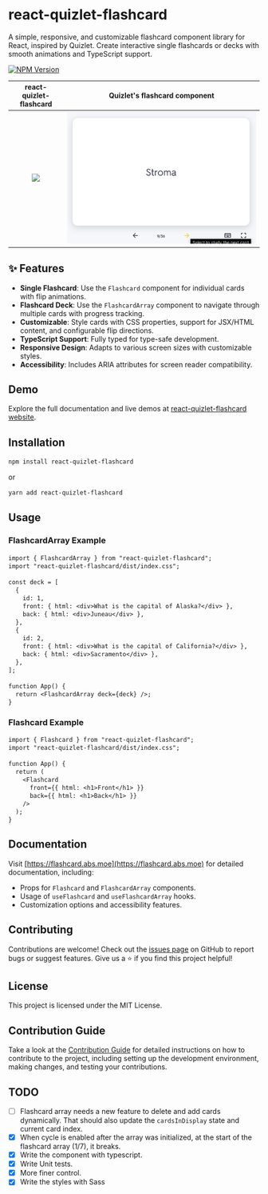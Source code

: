 # react-quizlet-flashcard

A simple, responsive, and customizable flashcard component library for React, inspired by Quizlet. Create interactive single flashcards or decks with smooth animations and TypeScript support.

[![NPM Version](https://img.shields.io/npm/v/react-quizlet-flashcard.svg)](https://www.npmjs.com/package/react-quizlet-flashcard)

|              react-quizlet-flashcard               |        Quizlet's flashcard component         |
| :------------------------------------------------: | :------------------------------------------: |
| ![](./package/.readme/react-quizlet-flashcard.gif) | ![](./package/.readme/quizlet-flashcard.gif) |

## ✨ Features

- **Single Flashcard**: Use the `Flashcard` component for individual cards with flip animations.
- **Flashcard Deck**: Use the `FlashcardArray` component to navigate through multiple cards with progress tracking.
- **Customizable**: Style cards with CSS properties, support for JSX/HTML content, and configurable flip directions.
- **TypeScript Support**: Fully typed for type-safe development.
- **Responsive Design**: Adapts to various screen sizes with customizable styles.
- **Accessibility**: Includes ARIA attributes for screen reader compatibility.

## Demo

Explore the full documentation and live demos at [react-quizlet-flashcard website](https://flashcard.abs.moe).

## Installation

```bash
npm install react-quizlet-flashcard
```

or

```bash
yarn add react-quizlet-flashcard
```

## Usage

### FlashcardArray Example

```tsx
import { FlashcardArray } from "react-quizlet-flashcard";
import "react-quizlet-flashcard/dist/index.css";

const deck = [
  {
    id: 1,
    front: { html: <div>What is the capital of Alaska?</div> },
    back: { html: <div>Juneau</div> },
  },
  {
    id: 2,
    front: { html: <div>What is the capital of California?</div> },
    back: { html: <div>Sacramento</div> },
  },
];

function App() {
  return <FlashcardArray deck={deck} />;
}
```

### Flashcard Example

```tsx
import { Flashcard } from "react-quizlet-flashcard";
import "react-quizlet-flashcard/dist/index.css";

function App() {
  return (
    <Flashcard
      front={{ html: <h1>Front</h1> }}
      back={{ html: <h1>Back</h1> }}
    />
  );
}
```

## Documentation

Visit [https://flashcard.abs.moe](https://flashcard.abs.moe) for detailed documentation, including:

- Props for `Flashcard` and `FlashcardArray` components.
- Usage of `useFlashcard` and `useFlashcardArray` hooks.
- Customization options and accessibility features.

## Contributing

Contributions are welcome! Check out the [issues page](https://github.com/ABSanthosh/react-quizlet-flashcard/issues) on GitHub to report bugs or suggest features. Give us a ⭐️ if you find this project helpful!

## License

This project is licensed under the MIT License.

## Contribution Guide

Take a look at the [Contribution Guide](https://flashcard.abs.moe/docs/contribution) for detailed instructions on how to contribute to the project, including setting up the development environment, making changes, and testing your contributions.

## TODO

- [ ] Flashcard array needs a new feature to delete and add cards dynamically. That should also update the `cardsInDisplay` state and current card index.
- [x] When cycle is enabled after the array was initialized, at the start of the flashcard array (1/7), it breaks.
- [x] Write the component with typescript.
- [X] Write Unit tests.
- [x] More finer control.
- [x] Write the styles with Sass
